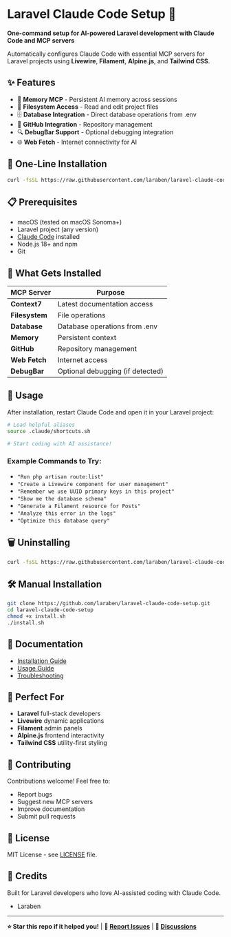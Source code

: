 # Laravel Claude Code Setup 🚀

**One-command setup for AI-powered Laravel development with Claude Code and MCP servers**

Automatically configures Claude Code with essential MCP servers for Laravel projects using **Livewire**, **Filament**, **Alpine.js**, and **Tailwind CSS**.

## ✨ Features

- 🧠 **Memory MCP** - Persistent AI memory across sessions
- 📁 **Filesystem Access** - Read and edit project files  
- 🗄️ **Database Integration** - Direct database operations from .env
- 🐙 **GitHub Integration** - Repository management
- 🔍 **DebugBar Support** - Optional debugging integration
- 🌐 **Web Fetch** - Internet connectivity for AI

## 🚀 One-Line Installation

```bash
curl -fsSL https://raw.githubusercontent.com/laraben/laravel-claude-code-setup/main/install.sh | bash
```


## 📋 Prerequisites

- macOS (tested on macOS Sonoma+)
- Laravel project (any version)
- [Claude Code](https://claude.ai/code) installed
- Node.js 18+ and npm
- Git

## 🎯 What Gets Installed

| MCP Server | Purpose |
|------------|---------|
| **Context7** | Latest documentation access |
| **Filesystem** | File operations |
| **Database** | Database operations from .env |
| **Memory** | Persistent context |
| **GitHub** | Repository management |
| **Web Fetch** | Internet access |
| **DebugBar** | Optional debugging (if detected) |

## 🔧 Usage

After installation, restart Claude Code and open it in your Laravel project:

```bash
# Load helpful aliases
source .claude/shortcuts.sh

# Start coding with AI assistance!
```

### Example Commands to Try:
- `"Run php artisan route:list"`
- `"Create a Livewire component for user management"`
- `"Remember we use UUID primary keys in this project"`
- `"Show me the database schema"`
- `"Generate a Filament resource for Posts"`
- `"Analyze this error in the logs"`
- `"Optimize this database query"`

## 🗑️ Uninstalling

```bash
curl -fsSL https://raw.githubusercontent.com/laraben/laravel-claude-code-setup/main/uninstall.sh | bash
```

## 🛠️ Manual Installation

```bash
git clone https://github.com/laraben/laravel-claude-code-setup.git
cd laravel-claude-code-setup
chmod +x install.sh
./install.sh
```

## 📖 Documentation

- [Installation Guide](docs/installation.md)
- [Usage Guide](docs/usage.md)  
- [Troubleshooting](docs/troubleshooting.md)

## 🎯 Perfect For

- **Laravel** full-stack developers
- **Livewire** dynamic applications
- **Filament** admin panels
- **Alpine.js** frontend interactivity
- **Tailwind CSS** utility-first styling

## 🤝 Contributing

Contributions welcome! Feel free to:
- Report bugs
- Suggest new MCP servers
- Improve documentation
- Submit pull requests

## 📄 License

MIT License - see [LICENSE](LICENSE) file.

## 🙏 Credits

Built for Laravel developers who love AI-assisted coding with Claude Code.
- Laraben

---

**⭐ Star this repo if it helped you!** | **🐛 [Report Issues](https://github.com/laraben/laravel-claude-code-setup/issues)** | **💬 [Discussions](https://github.com/laraben/laravel-claude-code-setup/discussions)**